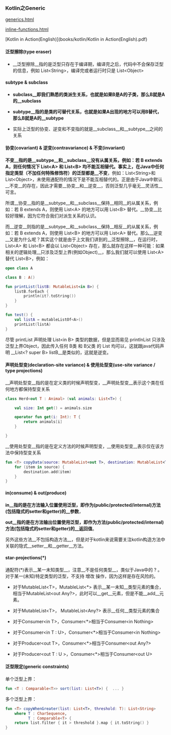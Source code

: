 ###                                                         Kotlin之Generic


[generics.html](https://kotlinlang.org/docs/reference/generics.html)

[inline-functions.html](https://kotlinlang.org/docs/reference/inline-functions.html)

[Kotlin in Action(English)](books/kotlin/Kotlin in Action(English).pdf)



#### 泛型擦除(type eraser)

* __泛型擦除__指的是泛型只存在于编译期，编译完之后，代码中不会保存泛型的信息，例如 List\<String>，编译完或者运行时只是 List\<Object>

  


#### subtype & subclass

* __subclass__即我们熟悉的类派生关系，也就是如果B是A的子类，那么B就是A的__subclass__

* __subtype__指的是类的可替代关系，也就是如果A出现的地方可以用B替代，那么B就是A的__subtype__

* 实际上泛型的协变、逆变和不变指的就是__subclass__和__subtype__之间的关系

  


#### 协变(covariant) & 逆变(contravariance) & 不变(invariant)

__不变__指的是__subtype__和__subclass__没有从属关系，例如：若 B extends A，则任何情况下 List\<A> 和 List\<B> 均不能互相替代。事实上，在Java中任何指定类型（不加任何特殊修饰符）的泛型都是__不变__，例如：List\<String>和List\<Object>，未使用通配符的情况下是不能互相替代的。正是由于Java中默认__不变__的存在，因此才需要__协变__和__逆变__，否则泛型几乎毫无__灵活性__可言。

所谓__协变__指的是__subtype__和__subclass__保持__相同__的从属关系，例如：若 B extends A，则使用 List\<A> 的地方可以用 List\<B> 替代。__协变__比较好理解，因为它符合我们对派生关系的认识。

而__逆变__则指的是__subtype__和__subclass__保持__相反__的从属关系，例如：若 B extends A，则使用 List\<B> 的地方可以用 List\<A> 替代。那么__逆变__又是为什么呢？其实这个就是由于上文我们讲到的__泛型擦除__，在运行时， List\<A> 和  List\<B> 都会以 List\<Object> 存在，那么就存在这样一种可能：如果相关的逻辑处理__只涉及泛型上界(例如Object)__，那么我们就可以使用  List\<A> 替代  List\<B>，例如：

```kotlin
open class A

class B : A()

fun printList(listB: MutableList<in B>) {
    listB.forEach {
        println(it?.toString())
    }
}

fun test() {
    val listA = mutableListOf<A>()
    printList(listA)
}
```

尽管 printList 声明处理 List\<in B> 类型的数据，但是显而易见  printlnList  只涉及泛型上界Object，因此传入任何 B类 和 B父类 的 List 均可以，这就跟java代码声明 __List\<? super B> listB__是类似的，这就是逆变。




#### 声明处型变(declaration-site variance) & 使用处型变(use-site variance / type projections)

__声明处型变__指的是在定义类的时候声明型变，__声明处型变__表示这个类在任何地方都保持型变关系

```kotlin
class Herd<out T : Animal> (val animals: List<T>) {

    val size: Int get() = animals.size

    operator fun get(i: Int): T {
        return animals[i]
    }

}
```

__使用处型变__指的是在定义方法的时候声明型变，__使用处型变__表示仅在该方法中保持型变关系

```kotlin
fun <T> copyData(source: MutableList<out T>, destination: MutableList<T>) {
    for (item in source) {
        destination.add(item)
    }
}
```



#### in(consume) & out(produce)

__in__指的是在方法输入位置使用泛型，即作为(public/protected/internal)方法(包括隐式的setter和getter)的__参数__，

__out__指的是在方法输出位置使用泛型，即作为方法(public/protected/internal)方法(包括隐式的setter和getter)的__返回值__。

另外这些方法__不包括构造方法__，但是对于kotlin来说需要关注kotlin构造方法中关联的隐式__setter__和__getter__方法。



#### star-projections(\*)

通配符(\*)表示__某一未知类型__，注意__不是任何类型__，类似于Java中的 ? 。对于某一(未知)特定类型的泛型，不支持 增改 操作，因为这样是存在风险的。

* 对于MutableList\<T>，MutableList<\*> 表示__某一未知__类型元素的集合，相当于MutableList<out Any?>，此时可以__get__元素，但是不能__add__元素。

* 对于MutableList\<T>， MutableList<Any?> 表示__任何__类型元素的集合

* 对于Consumer\<in T>，Consumer<\*>相当于Consumer\<in Nothing>

* 对于Consumer\<in T : U>，Consumer<\*>相当于Consumer\<in Nothing>

* 对于Producer\<out T>，Consumer<\*>相当于Consumer\<out Any?>

* 对于Producer\<out T : U >，Consumer<\*>相当于Consumer\<out U>



#### 泛型限定(generic constraints)

单个泛型上界：

```kotlin
fun <T : Comparable<T>> sort(list: List<T>) {  ... }
```

多个泛型上界：

```kotlin
fun <T> copyWhenGreater(list: List<T>, threshold: T): List<String>
    where T : CharSequence,
          T : Comparable<T> {
    return list.filter { it > threshold }.map { it.toString() }
}
```







